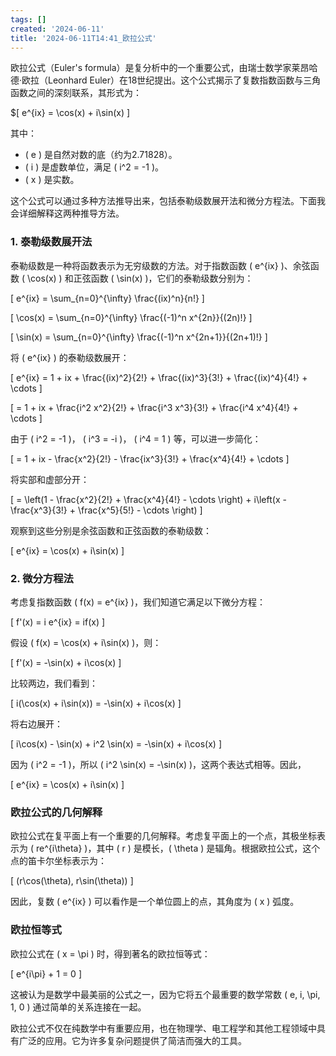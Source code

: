 ```yaml
---
tags: []
created: '2024-06-11'
title: '2024-06-11T14:41_欧拉公式'
---
```


欧拉公式（Euler's formula）是复分析中的一个重要公式，由瑞士数学家莱昂哈德·欧拉（Leonhard Euler）在18世纪提出。这个公式揭示了复数指数函数与三角函数之间的深刻联系，其形式为：

$\[ e^{ix} = \cos(x) + i\sin(x) \]

其中：
- \( e \) 是自然对数的底（约为2.71828）。
- \( i \) 是虚数单位，满足 \( i^2 = -1 \)。
- \( x \) 是实数。

这个公式可以通过多种方法推导出来，包括泰勒级数展开法和微分方程法。下面我会详细解释这两种推导方法。

### 1. 泰勒级数展开法

泰勒级数是一种将函数表示为无穷级数的方法。对于指数函数 \( e^{ix} \)、余弦函数 \( \cos(x) \) 和正弦函数 \( \sin(x) \)，它们的泰勒级数分别为：

\[ e^{ix} = \sum_{n=0}^{\infty} \frac{(ix)^n}{n!} \]

\[ \cos(x) = \sum_{n=0}^{\infty} \frac{(-1)^n x^{2n}}{(2n)!} \]

\[ \sin(x) = \sum_{n=0}^{\infty} \frac{(-1)^n x^{2n+1}}{(2n+1)!} \]

将 \( e^{ix} \) 的泰勒级数展开：

\[ e^{ix} = 1 + ix + \frac{(ix)^2}{2!} + \frac{(ix)^3}{3!} + \frac{(ix)^4}{4!} + \cdots \]

\[ = 1 + ix + \frac{i^2 x^2}{2!} + \frac{i^3 x^3}{3!} + \frac{i^4 x^4}{4!} + \cdots \]

由于 \( i^2 = -1 \)， \( i^3 = -i \)， \( i^4 = 1 \) 等，可以进一步简化：

\[ = 1 + ix - \frac{x^2}{2!} - \frac{ix^3}{3!} + \frac{x^4}{4!} + \cdots \]

将实部和虚部分开：

\[ = \left(1 - \frac{x^2}{2!} + \frac{x^4}{4!} - \cdots \right) + i\left(x - \frac{x^3}{3!} + \frac{x^5}{5!} - \cdots \right) \]

观察到这些分别是余弦函数和正弦函数的泰勒级数：

\[ e^{ix} = \cos(x) + i\sin(x) \]

### 2. 微分方程法

考虑复指数函数 \( f(x) = e^{ix} \)，我们知道它满足以下微分方程：

\[ f'(x) = i e^{ix} = if(x) \]

假设 \( f(x) = \cos(x) + i\sin(x) \)，则：

\[ f'(x) = -\sin(x) + i\cos(x) \]

比较两边，我们看到：

\[ i(\cos(x) + i\sin(x)) = -\sin(x) + i\cos(x) \]

将右边展开：

\[ i\cos(x) - \sin(x) + i^2 \sin(x) = -\sin(x) + i\cos(x) \]

因为 \( i^2 = -1 \)，所以 \( i^2 \sin(x) = -\sin(x) \)，这两个表达式相等。因此，

\[ e^{ix} = \cos(x) + i\sin(x) \]

### 欧拉公式的几何解释

欧拉公式在复平面上有一个重要的几何解释。考虑复平面上的一个点，其极坐标表示为 \( re^{i\theta} \)，其中 \( r \) 是模长，\( \theta \) 是辐角。根据欧拉公式，这个点的笛卡尔坐标表示为：

\[ (r\cos(\theta), r\sin(\theta)) \]

因此，复数 \( e^{ix} \) 可以看作是一个单位圆上的点，其角度为 \( x \) 弧度。

### 欧拉恒等式

欧拉公式在 \( x = \pi \) 时，得到著名的欧拉恒等式：

\[ e^{i\pi} + 1 = 0 \]

这被认为是数学中最美丽的公式之一，因为它将五个最重要的数学常数 \( e, i, \pi, 1, 0 \) 通过简单的关系连接在一起。

欧拉公式不仅在纯数学中有重要应用，也在物理学、电工程学和其他工程领域中具有广泛的应用。它为许多复杂问题提供了简洁而强大的工具。
